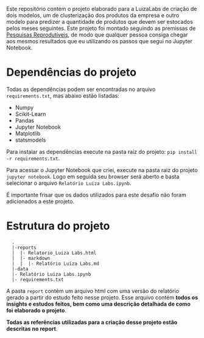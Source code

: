 Este repositório contém o projeto elaborado para a LuizaLabs de criação de dois modelos, um de clusterização dos produtos da empresa e outro modelo para predizer a quantidade de produtos que devem ser estocados pelos meses seguintes. Este projeto foi montado seguindo as premissas de [Pesquisas Reprodutíveis](https://pt.coursera.org/learn/reproducible-research), de modo que qualquer pessoa consiga chegar aos mesmos resultados que eu utilizando os passos que segui no Jupyter Notebook.

# Dependências do projeto

Todas as dependências podem ser encontradas no arquivo `requirements.txt`, mas abaixo estão listadas:
* Numpy
* Scikit-Learn
* Pandas
* Jupyter Notebook
* Matplotlib
* statsmodels

Para instalar as dependências execute na pasta raiz do projeto: `pip install -r requirements.txt`. 

Para acessar o Jupyter Notebook que criei, execute na pasta raiz do projeto `jupyter notebook`. Logo em seguida seu browser será aberto e basta selecionar o arquivo `Relatório Luiza Labs.ipynb`. 

É importante frisar que os dados utilizados para este desafio não foram adicionados a este projeto. 

# Estrutura do projeto

```{sh}
  .
  |-reports
  |  |- Relatorio_Luiza Labs.html
  |  |- markdown
  |  |  |- Relatório Luiza Labs.md
  |-data
  |- Relatório Luiza Labs.ipynb
  |- requirements.txt
```

A pasta `report` contém um arquivo html com uma versão do relatório gerado a partir do estudo feito nesse projeto. Esse arquivo contém **todos os insights e estudos feitos, bem como uma descrição detalhada de como foi elaborado o projeto**.

 **Todas as referências utilizadas para a criação desse projeto estão descritas no report**.